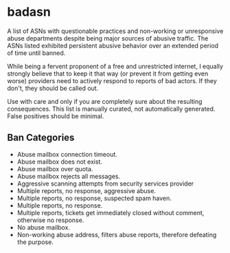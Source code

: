 # badasn

A list of ASNs with questionable practices and non-working or unresponsive 
abuse departments despite being major sources of abusive traffic. The ASNs 
listed exhibited persistent abusive behavior over an extended period of time 
until banned.

While being a fervent proponent of a free and unrestricted internet, I equally 
strongly believe that to keep it that way (or prevent it from getting even 
worse) providers need to actively respond to reports of bad actors. If they 
don't, they should be called out.

Use with care and only if you are completely sure about the resulting 
consequences. This list is manually curated, not automatically generated. False 
positives should be minimal.

## Ban Categories

* Abuse mailbox connection timeout.
* Abuse mailbox does not exist.
* Abuse mailbox over quota.
* Abuse mailbox rejects all messages.
* Aggressive scanning attempts from security services provider
* Multiple reports, no response, aggressive abuse.
* Multiple reports, no response, suspected spam haven.
* Multiple reports, no response.
* Multiple reports, tickets get immediately closed without comment, otherwise no response.
* No abuse mailbox.
* Non-working abuse address, filters abuse reports, therefore defeating the purpose.
